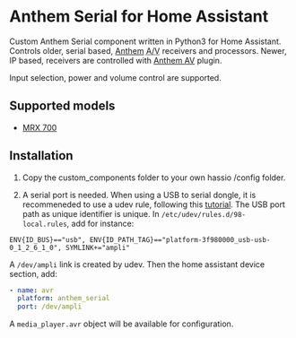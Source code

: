 # Anthem Serial for Home Assistant

Custom Anthem Serial component written in Python3 for Home Assistant. Controls older, serial based, [Anthem] <abbr title="Audio & video">A/V</abbr> receivers and processors. Newer, IP based, receivers are controlled with [Anthem AV](https://www.home-assistant.io/integrations/anthemav/) plugin.

Input selection, power and volume control are supported.

## Supported models

- [MRX 700](https://www.anthemav.com/products-archived/model=mrx-700/page=overview)

[Anthem]: https://www.anthemav.com/

## Installation

1. Copy the custom_components folder to your own hassio /config folder.

2. A serial port is needed. When using a USB to serial dongle, it is recommeneded to use a udev rule, following this [tutorial](https://hackaday.io/project/183711-mks-tft28-with-klipper/log/202591-udev-rules). The USB port path as unique identifier is unique. In `/etc/udev/rules.d/98-local.rules`, add for instance:
```
ENV{ID_BUS}=="usb", ENV{ID_PATH_TAG}=="platform-3f980000_usb-usb-0_1_2_6_1_0", SYMLINK+="ampli"
```

A `/dev/ampli` link is created by udev. Then the home assistant device section, add:

```yaml
- name: avr
  platform: anthem_serial
  port: /dev/ampli
```

A `media_player.avr` object will be available for configuration.
